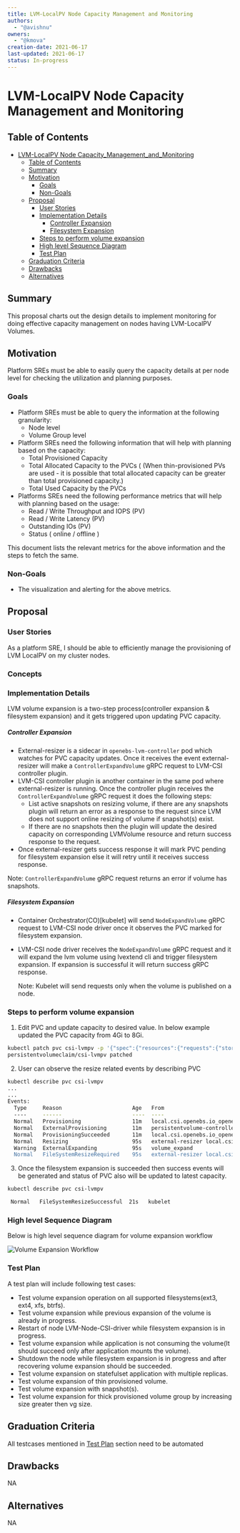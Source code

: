 ```yaml
---
title: LVM-LocalPV Node Capacity Management and Monitoring
authors:
  - "@avishnu"
owners:
  - "@kmova"
creation-date: 2021-06-17
last-updated: 2021-06-17
status: In-progress
---
```


# LVM-LocalPV Node Capacity Management and Monitoring

## Table of Contents

- [LVM-LocalPV Node Capacity_Management_and_Monitoring](#lvm-localpv-node-capacity-management-and-monitoring)
  - [Table of Contents](#table-of-contents)
  - [Summary](#summary)
  - [Motivation](#motivation)
    - [Goals](#goals)
    - [Non-Goals](#non-goals)
  - [Proposal](#proposal)
    - [User Stories](#user-stories)
    - [Implementation Details](#implementation-details)
        - [Controller Expansion](#controller-expansion)
        - [Filesystem Expansion](#filesystem-expansion)
    - [Steps to perform volume expansion](#steps-to-perform-volume-expansion)
    - [High level Sequence Diagram](#high-level-sequence-diagram)
    - [Test Plan](#test-plan)
  - [Graduation Criteria](#graduation-criteria)
  - [Drawbacks](#drawbacks)
  - [Alternatives](#alternatives)

## Summary
This proposal charts out the design details to implement monitoring for doing effective capacity management on nodes having LVM-LocalPV Volumes.

## Motivation
Platform SREs must be able to easily query the capacity details at per node level for checking the utilization and planning purposes.

### Goals
- Platform SREs must be able to query the information at the following granularity:
  - Node level
  - Volume Group level
- Platform SREs need the following information that will help with planning based on the capacity:
  - Total Provisioned Capacity
  - Total Allocated Capacity to the PVCs ( (When thin-provisioned PVs are used - it is possible that total allocated capacity can be greater than total provisioned capacity.)
  - Total Used Capacity by the PVCs
- Platforms SREs need the following performance metrics that will help with planning based on the usage:
  - Read / Write Throughput and IOPS (PV)
  - Read / Write Latency (PV)
  - Outstanding IOs (PV)
  - Status ( online / offline )

This document lists the relevant metrics for the above information and the steps to fetch the same.

### Non-Goals

- The visualization and alerting for the above metrics.

## Proposal

### User Stories

As a platform SRE, I should be able to efficiently manage the provisioning of LVM LocalPV on my cluster nodes.

### Concepts



### Implementation Details

LVM volume expansion is a two-step process(controller expansion & filesystem expansion) and
it gets triggered upon updating PVC capacity.

##### Controller Expansion

- External-resizer is a sidecar in `openebs-lvm-controller` pod which watches for PVC capacity
  updates. Once it receives the event external-resizer will make a `ControllerExpandVolume` gRPC request
  to LVM-CSI controller plugin.
- LVM-CSI controller plugin is another container in the same pod where external-resizer is running.
  Once the controller plugin receives the `ControllerExpandVolume` gRPC request it does the following steps:
  - List active snapshots on resizing volume, if there are any snapshots plugin will return an error as
    a response to the request since LVM does not support online resizing of volume if snapshot(s) exist.
  - If there are no snapshots then the plugin will update the desired capacity on corresponding LVMVolume
    resource and return success response to the request.
- Once external-resizer gets success response it will mark PVC pending for filesystem expansion else
  it will retry until it receives success response.

Note: `ControllerExpandVolume` gRPC request returns an error if volume has snapshots.

##### Filesystem Expansion

- Container Orchestrator(CO)[kubelet] will send `NodeExpandVolume` gRPC request to LVM-CSI node driver
  once it observes the PVC marked for filesystem expansion.
- LVM-CSI node driver receives the `NodeExpandVolume` gRPC request and it will expand the lvm volume
  using lvextend cli and trigger filesystem expansion. If expansion is successful it will return
  success gRPC response.

  Note: Kubelet will send requests only when the volume is published on a node.

### Steps to perform volume expansion

1. Edit PVC and update capacity to desired value. In below example updated
   the PVC capacity from 4Gi to 8Gi.

```sh
kubectl patch pvc csi-lvmpv -p '{"spec":{"resources":{"requests":{"storage":"8Gi"}}}}'
persistentvolumeclaim/csi-lvmpv patched
```

2. User can observe the resize related events by describing PVC

```sh
kubectl describe pvc csi-lvmpv
...
...
Events:
  Type     Reason                      Age   From                                                                                Message
  ----     ------                      ----  ----                                                                                -------
  Normal   Provisioning                11m   local.csi.openebs.io_openebs-lvm-controller-0_b4700a50-b7cd-4de5-bc26-d3dd832ac9eb  External provisioner is provisioning volume for claim "default/csi-lvmpv"
  Normal   ExternalProvisioning        11m   persistentvolume-controller                                                         waiting for a volume to be created, either by external provisioner "local.csi.openebs.io" or manually created by system administrator
  Normal   ProvisioningSucceeded       11m   local.csi.openebs.io_openebs-lvm-controller-0_b4700a50-b7cd-4de5-bc26-d3dd832ac9eb  Successfully provisioned volume pvc-f532e80d-b39b-4801-837b-57a47ae08ea8
  Normal   Resizing                    95s   external-resizer local.csi.openebs.io                                               External resizer is resizing volume pvc-f532e80d-b39b-4801-837b-57a47ae08ea8
  Warning  ExternalExpanding           95s   volume_expand                                                                       Ignoring the PVC: didn't find a plugin capable of expanding the volume; waiting for an external controller to process this PVC.
  Normal   FileSystemResizeRequired    95s   external-resizer local.csi.openebs.io                                               Require file system resize of volume on nod
```

3. Once the filesystem expansion is succeeded then success events will
   be generated and status of PVC also will be updated to latest capacity.
```sh
kubectl describe pvc csi-lvmpv

 Normal   FileSystemResizeSuccessful  21s   kubelet                                                                             MountVolume.NodeExpandVolume succeeded for volume "pvc-f532e80d-b39b-4801-837b-57a47ae08ea8"
```

### High level Sequence Diagram

Below is high level sequence diagram for volume expansion workflow

![Volume Expansion Workflow](./images/resize_sequence_diagram.jpg)

### Test Plan
A test plan will include following test cases:
- Test volume expansion operation on all supported filesystems(ext3, ext4, xfs, btrfs).
- Test volume expansion while previous expansion of the volume is already in progress.
- Restart of node LVM-Node-CSI-driver while filesystem expansion is in progress.
- Test volume expansion while application is not consuming the volume(It should succeed only after application mounts the volume).
- Shutdown the node while filesystem expansion is in progress and after recovering volume expansion should be succeeded.
- Test volume expansion on statefulset application with multiple replicas.
- Test volume expansion of thin provisioned volume.
- Test volume expansion with snapshot(s).
- Test volume expansion for thick provisioned volume group by increasing size greater then vg size.


## Graduation Criteria

All testcases mentioned in [Test Plan](#test-plan) section need to be automated

## Drawbacks
NA

## Alternatives
NA
